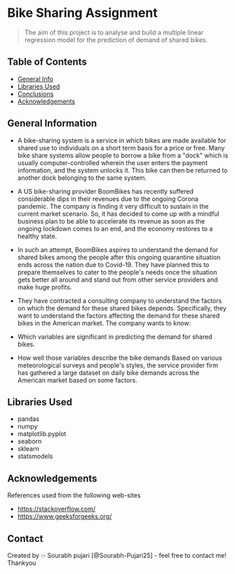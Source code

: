# Bike Sharing Assignment
> The aim of this project is to analyse and build a multiple linear regression model for the prediction of demand of shared bikes.


## Table of Contents
* [General Info](#general-information)
* [Libraries Used](#Libraries-used)
* [Conclusions](#conclusions)
* [Acknowledgements](#acknowledgements)

<!-- You can include any other section that is pertinent to your problem -->

## General Information
- A bike-sharing system is a service in which bikes are made available for shared use to individuals on a short term basis for a price or free. Many bike share systems allow people to borrow a bike from a "dock" which is usually computer-controlled wherein the user enters the payment information, and the system unlocks it. This bike can then be returned to another dock belonging to the same system.

* A US bike-sharing provider BoomBikes has recently suffered considerable dips in their revenues due to the ongoing Corona pandemic. The company is finding it very difficult to sustain in the current market scenario. So, it has decided to come up with a mindful business plan to be able to accelerate its revenue as soon as the ongoing lockdown comes to an end, and the economy restores to a healthy state.

* In such an attempt, BoomBikes aspires to understand the demand for shared bikes among the people after this ongoing quarantine situation ends across the nation due to Covid-19. They have planned this to prepare themselves to cater to the people's needs once the situation gets better all around and stand out from other service providers and make huge profits.

* They have contracted a consulting company to understand the factors on which the demand for these shared bikes depends. Specifically, they want to understand the factors affecting the demand for these shared bikes in the American market. The company wants to know:

* Which variables are significant in predicting the demand for shared bikes.
* How well those variables describe the bike demands
Based on various meteorological surveys and people's styles, the service provider firm has gathered a large dataset on daily bike demands across the American market based on some factors.


<!-- You don't have to answer all the questions - just the ones relevant to your project. -->

## Libraries Used
- pandas
- numpy
- matplotlib.pyplot
- seaborn
- sklearn
- statsmodels

<!-- As the libraries versions keep on changing, it is recommended to mention the version of library used in this project -->

## Acknowledgements
References used from the following web-sites

* https://stackoverflow.com/
*  https://www.geeksforgeeks.org/


## Contact
Created by :-
Sourabh pujari [@Sourabh-Pujari25] - feel free to contact me! Thankyou


<!-- Optional -->
<!-- ## License -->
<!-- This project is open source and available under the [... License](). -->

<!-- You don't have to include all sections - just the one's relevant to your project -->
